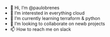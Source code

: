 - 👋 Hi, I’m @paulobrenes
- 👀 I’m interested in everything cloud 
- 🌱 I’m currently learning terraform & python
- 💞️ I’m looking to collaborate on newb projects
- 📫 How to reach me on slack

<!---
paulobrenes/paulobrenes is a ✨ special ✨ repository because its `README.md` (this file) appears on your GitHub profile.
You can click the Preview link to take a look at your changes.
--->
